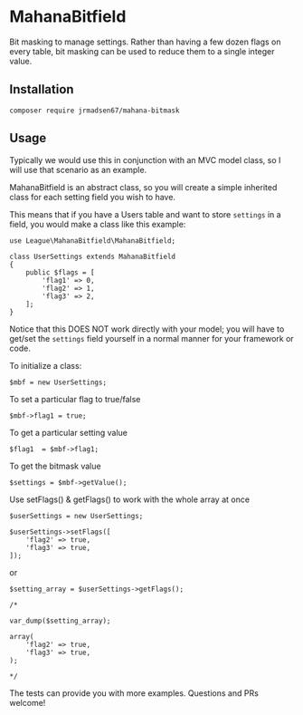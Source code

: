 # MahanaBitfield
Bit masking to manage settings. Rather than having a few dozen flags on every table, bit masking can be used to reduce them to a single integer value.

## Installation


```
composer require jrmadsen67/mahana-bitmask
```

## Usage

Typically we would use this in conjunction with an MVC model class, so I will use that scenario as an example.

MahanaBitfield is an abstract class, so you will create a simple inherited class for each setting field you wish to have.

This means that if you have a Users table and want to store `settings` in a field, you would make a class like this example:

```
use League\MahanaBitfield\MahanaBitfield;

class UserSettings extends MahanaBitfield
{
    public $flags = [
        'flag1' => 0,
        'flag2' => 1,
        'flag3' => 2,
    ];
}
```

Notice that this DOES NOT work directly with your model; you will have to get/set the `settings` field yourself in a normal manner for your framework or code.

To initialize a class:

`$mbf = new UserSettings;`

To set a particular flag to true/false

`$mbf->flag1 = true;`

To get a particular setting value

`$flag1  = $mbf->flag1;`

To get the bitmask value

`$settings = $mbf->getValue();`

Use setFlags() & getFlags() to work with the whole array at once
```
$userSettings = new UserSettings;

$userSettings->setFlags([
    'flag2' => true,
    'flag3' => true,
]);
```

or
```
$setting_array = $userSettings->getFlags();

/*

var_dump($setting_array);

array(
    'flag2' => true,
    'flag3' => true,
);

*/
```

The tests can provide you with more examples. Questions and PRs welcome!
